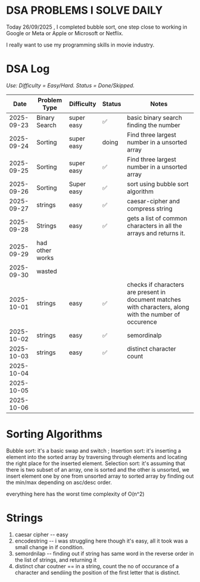 # DSA PROBLEMS I SOLVE DAILY

Today 26/09/2025 , I completed bubble sort, one step close to working in Google or Meta or Apple or Microsoft or Netflix.

I really want to use my programming skills in movie industry.

# DSA Log

*Use: Difficulty = Easy/Hard. Status = Done/Skipped.*

| Date       | Problem Type | Difficulty | Status | Notes |
| ---------- | ------------ | ---------- | ------ | ----- |
| 2025-09-23 | Binary Search|super easy  |✅     |basic binary search finding the number|
| 2025-09-24 |    Sorting   |super easy |   doing     |   Find three largest number in a unsorted array    |
| 2025-09-25 |   Sorting   |super easy |   ✅     |   Find three largest number in a unsorted array            |            |        |       |
| 2025-09-26 |    Sorting   |Super easy|    ✅    |   sort using bubble sort algorithm   |
| 2025-09-27 |      strings        | easy           |   ✅     |     caesar-cipher and compress string  |
| 2025-09-28 |      Strings       |    easy        | ✅       |      gets a list of common characters in all the arrays and returns it. |
| 2025-09-29 |   had other works           |            |        |       |
| 2025-09-30 |       wasted       |            |        |       |
| 2025-10-01 |      strings        | easy           | ✅       |   checks if characters are present in document matches with characters, along with the number of occurence    |
| 2025-10-02 |      strings        |  easy          | ✅       |   semordinalp    |
| 2025-10-03 |      strings        |      easy      |   ✅     |    distinct character count   |
| 2025-10-04 |              |            |        |       |
| 2025-10-05 |              |            |        |       |
| 2025-10-06 |              |            |        |       |

# Sorting Algorithms

Bubble sort: it's a basic swap and switch ;
Insertion sort: it's inserting a element into the sorted array by traversing through elements and locating the right place for the inserted element.
Selection sort: it's assuming that there is two subset of an array, one is sorted and the other is unsorted, we insert element one by one from unsorted array to sorted array by finding out the min/max depending on asc/desc order. 

everything here has the worst time complexity of O(n^2)

# Strings

1) caesar cipher -- easy
2) encodestring -- i was struggling here though it's easy, all it took was a small change in if condition.
3) semordnilap -- finding out if string has same word in the reverse order in the list of strings, and returning it
4) distinct char coutner == in a string, count the no of occurance of a character and sendiing the position of the first letter that is distinct.